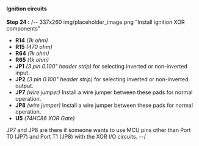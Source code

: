 #### Ignition circuits
**Step 24 :**
/-- 337x260 img/placeholder_image.png "Install ignition XOR components" 

- **R14**	*(1k ohm)*
- **R15**	*(470 ohm)*
- **R64**	*(1k ohm)*
- **R65**	*(1k ohm)*
- **JP1**	*(3 pin 0.100" header strip)* for selecting inverted or non-inverted input.
- **JP2**	*(3 pin 0.100" header strip)* for selecting inverted or non-inverted output.
- **JP7**	*(wire jumper)*  Install a wire jumper between these pads for normal operation.
- **JP8**	*(wire jumper)*  Install a wire jumper between these pads for normal operation.
- **U5**	*(74HC86 XOR Gate)*

JP7 and JP8 are there if someone wants to use MCU pins other than Port T0 (JP7) and Port T1 (JP8) with the XOR I/O circuits.
--/

